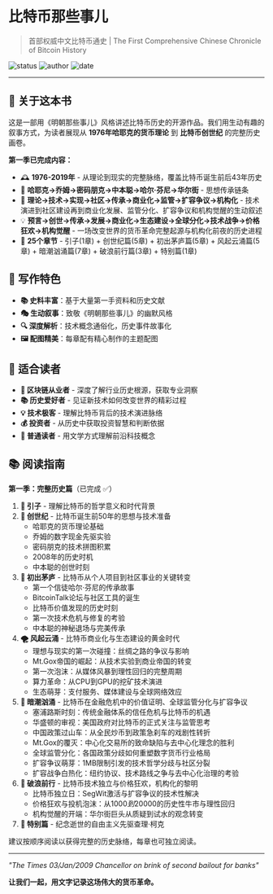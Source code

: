 # 比特币那些事儿

> 首部权威中文比特币通史 | The First Comprehensive Chinese Chronicle of Bitcoin History

![status](https://img.shields.io/badge/状态-第一季完成-green)
![author](https://img.shields.io/badge/作者-beihaili-blue)
![date](https://img.shields.io/badge/日期-2025--09-orange)

---

## 📖 关于这本书

这是一部用《明朝那些事儿》风格讲述比特币历史的开源作品。我们用生动有趣的叙事方式，为读者展现从 **1976年哈耶克的货币理论** 到 **比特币创世纪** 的完整历史画卷。

**第一季已完成内容：**
- 🕰️ **1976-2019年** - 从理论到现实的完整脉络，覆盖比特币诞生前后43年历史
- 👥 **哈耶克→乔姆→密码朋克→中本聪→哈尔·芬尼→华尔街** - 思想传承链条  
- 🔧 **理论→技术→实现→社区→传承→商业化→监管→扩容争议→机构化** - 技术演进到社区建设再到商业化发展、监管分化、扩容争议和机构觉醒的生动叙述
- 💡 **预言→创世→传承→发展→商业化→生态建设→全球分化→技术战争→价格狂欢→机构觉醒** - 一场改变世界的货币革命完整起源与机构化前夜的历史进程
- 📖 **25个章节** - 引子(1章) + 创世纪篇(5章) + 初出茅庐篇(5章) + 风起云涌篇(5章) + 暗潮汹涌篇(7章) + 破浪前行篇(3章) + 特别篇(1章)

## 🌟 写作特色

- **📚 史料丰富**：基于大量第一手资料和历史文献
- **🎭 生动叙事**：致敬《明朝那些事儿》的幽默风格
- **🔍 深度解析**：技术概念通俗化，历史事件故事化
- **🖼️ 配图精美**：每章配有精心制作的主题配图

## 🎯 适合读者

- **🚀 区块链从业者** - 深度了解行业历史根源，获取专业洞察
- **📚 历史爱好者** - 见证新技术如何改变世界的精彩过程
- **💡 技术极客** - 理解比特币背后的技术演进脉络
- **💰 投资者** - 从历史中获取投资智慧和判断依据
- **📖 普通读者** - 用文学方式理解前沿科技概念

## 📚 阅读指南

**第一季：完整历史篇**（已完成 ✅）

1. **🌟 引子** - 理解比特币的哲学意义和时代背景
2. **🔮 创世纪** - 比特币诞生前50年的思想与技术准备
   - 哈耶克的货币理论基础
   - 乔姆的数字现金先驱实验
   - 密码朋克的技术拼图积累
   - 2008年的历史时机
   - 中本聪的创世时刻
3. **👤 初出茅庐** - 比特币从个人项目到社区事业的关键转变
   - 第一个信徒哈尔·芬尼的传承故事
   - BitcoinTalk论坛与社区工具的诞生
   - 比特币价值发现的历史时刻
   - 第一次技术危机与修复的考验
   - 中本聪的神秘退场与完美传承
4. **🌪️ 风起云涌** - 比特币商业化与生态建设的黄金时代
   - 理想与现实的第一次碰撞：丝绸之路的争议与影响
   - Mt.Gox帝国的崛起：从技术实验到商业帝国的转变
   - 第一次泡沫：从媒体风暴到理性回归的完整周期
   - 算力革命：从CPU到GPU的挖矿技术演进
   - 生态萌芽：支付服务、媒体建设与全球网络效应
5. **🌊 暗潮汹涌** - 比特币在金融危机中的价值证明、全球监管分化与扩容争议
   - 塞浦路斯时刻：传统金融体系的信任危机与比特币的机遇
   - 华盛顿的审视：美国政府对比特币的正式关注与监管思考
   - 中国政策过山车：从全民炒币到政策急刹车的戏剧性转折
   - Mt.Gox的覆灭：中心化交易所的致命缺陷与去中心化理念的胜利
   - 全球监管分化：各国政策分歧如何重塑数字货币行业格局
   - 扩容争议萌芽：1MB限制引发的技术哲学分歧与社区分裂
   - 扩容战争白热化：纽约协议、技术路线之争与去中心化治理的考验
6. **🚀 破浪前行** - 比特币技术独立与价格狂欢，机构化的黎明
   - 比特币独立日：SegWit激活与扩容争议的技术性解决
   - 价格狂欢与投机泡沫：从$1000到$20000的历史性牛市与理性回归
   - 机构觉醒的开端：华尔街巨头从质疑到试水的观念转变
7. **📖 特别篇** - 纪念逝世的自由主义先驱查理·柯克

建议按顺序阅读以获得完整的历史脉络，每章也可独立阅读。

---

*"The Times 03/Jan/2009 Chancellor on brink of second bailout for banks"*

**让我们一起，用文字记录这场伟大的货币革命。**

